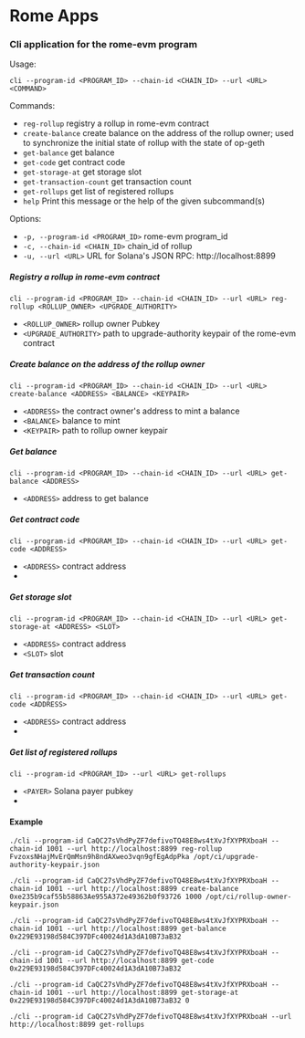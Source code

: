 # Rome Apps

### Cli application for the rome-evm program

Usage: 

`cli --program-id <PROGRAM_ID> --chain-id <CHAIN_ID> --url <URL> <COMMAND>`

Commands:

*  `reg-rollup`             registry a rollup in rome-evm contract
*  `create-balance`         create balance on the address of the rollup owner; used to synchronize the initial state of rollup with the state of op-geth
*  `get-balance`            get balance
*  `get-code`               get contract code
*  `get-storage-at`         get storage slot
*  `get-transaction-count`  get transaction count
*  `get-rollups`            get list of registered rollups
*  `help`                   Print this message or the help of the given subcommand(s)

Options:
* `-p, --program-id <PROGRAM_ID>`  rome-evm program_id
* `-c, --chain-id <CHAIN_ID>`      chain_id of rollup
* `-u, --url <URL>`                URL for Solana's JSON RPC: http://localhost:8899

##### Registry a rollup in rome-evm contract

`cli --program-id <PROGRAM_ID> --chain-id <CHAIN_ID> --url <URL> reg-rollup <ROLLUP_OWNER> <UPGRADE_AUTHORITY>`

* `<ROLLUP_OWNER>`       rollup owner Pubkey
* `<UPGRADE_AUTHORITY>`  path to upgrade-authority keypair of the rome-evm contract


##### Create balance on the address of the rollup owner

`cli --program-id <PROGRAM_ID> --chain-id <CHAIN_ID> --url <URL> create-balance <ADDRESS> <BALANCE> <KEYPAIR>`

* `<ADDRESS>`  the contract owner's address to mint a balance
* `<BALANCE>`  balance to mint
* `<KEYPAIR>`  path to rollup owner keypair


##### Get balance

`cli --program-id <PROGRAM_ID> --chain-id <CHAIN_ID> --url <URL> get-balance <ADDRESS>`

* `<ADDRESS>`  address to get balance

##### Get contract code

`cli --program-id <PROGRAM_ID> --chain-id <CHAIN_ID> --url <URL> get-code <ADDRESS>`

* `<ADDRESS>`  contract address
* 

##### Get storage slot

`cli --program-id <PROGRAM_ID> --chain-id <CHAIN_ID> --url <URL> get-storage-at <ADDRESS> <SLOT>`

* `<ADDRESS>`  contract address
* `<SLOT>`     slot

##### Get transaction count

`cli --program-id <PROGRAM_ID> --chain-id <CHAIN_ID> --url <URL> get-code <ADDRESS>`

* `<ADDRESS>`  contract address
*

##### Get list of registered rollups

`cli --program-id <PROGRAM_ID> --url <URL> get-rollups`

* `<PAYER>`  Solana payer pubkey
*

#### Example
`./cli --program-id CaQC27sVhdPyZF7defivoTQ48E8ws4tXvJfXYPRXboaH --chain-id 1001 --url http://localhost:8899 reg-rollup FvzoxsNHajMvErQmMsn9h8ndAXweo3vqn9gfEgAdpPka /opt/ci/upgrade-authority-keypair.json`

`./cli --program-id CaQC27sVhdPyZF7defivoTQ48E8ws4tXvJfXYPRXboaH --chain-id 1001 --url http://localhost:8899 create-balance 0xe235b9caf55b58863Ae955A372e49362b0f93726 1000 /opt/ci/rollup-owner-keypair.json`

`./cli --program-id CaQC27sVhdPyZF7defivoTQ48E8ws4tXvJfXYPRXboaH --chain-id 1001 --url http://localhost:8899 get-balance 0x229E93198d584C397DFc40024d1A3dA10B73aB32`

`./cli --program-id CaQC27sVhdPyZF7defivoTQ48E8ws4tXvJfXYPRXboaH --chain-id 1001 --url http://localhost:8899 get-code 0x229E93198d584C397DFc40024d1A3dA10B73aB32`

`./cli --program-id CaQC27sVhdPyZF7defivoTQ48E8ws4tXvJfXYPRXboaH --chain-id 1001 --url http://localhost:8899 get-storage-at 0x229E93198d584C397DFc40024d1A3dA10B73aB32 0`

`./cli --program-id CaQC27sVhdPyZF7defivoTQ48E8ws4tXvJfXYPRXboaH --url http://localhost:8899 get-rollups`


